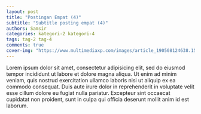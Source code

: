 ```yaml
---  
layout: post
title: "Postingan Empat (4)"
subtitle: "Subtitle posting empat (4)"
authors: Samsir
categories: kategori-2 kategori-4
tags: tag-2 tag-4
comments: true
cover-img: "https://www.multimediaxp.com/images/article_190508124638.1557333998.jpg"
---  
```

  
Lorem ipsum dolor sit amet, consectetur adipisicing elit, sed do eiusmod tempor incididunt ut labore et dolore magna aliqua. Ut enim ad minim veniam, quis nostrud exercitation ullamco laboris nisi ut aliquip ex ea commodo consequat. Duis aute irure dolor in reprehenderit in voluptate velit esse cillum dolore eu fugiat nulla pariatur. Excepteur sint occaecat cupidatat non proident, sunt in culpa qui officia deserunt mollit anim id est laborum.